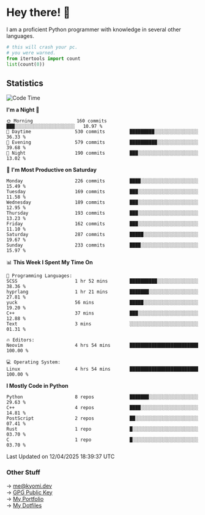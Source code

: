 # Hey there! 👋

I am a proficient Python programmer with knowledge in several other languages.

```py
# this will crash your pc.
# you were warned.
from itertools import count
list(count(0))
```

## Statistics
<!--START_SECTION:waka-->
![Code Time](http://img.shields.io/badge/Code%20Time-1%2C770%20hrs%2021%20mins-blue)

**I'm a Night 🦉** 

```text
🌞 Morning                160 commits         ███░░░░░░░░░░░░░░░░░░░░░░   10.97 % 
🌆 Daytime                530 commits         █████████░░░░░░░░░░░░░░░░   36.33 % 
🌃 Evening                579 commits         ██████████░░░░░░░░░░░░░░░   39.68 % 
🌙 Night                  190 commits         ███░░░░░░░░░░░░░░░░░░░░░░   13.02 % 
```
📅 **I'm Most Productive on Saturday** 

```text
Monday                   226 commits         ████░░░░░░░░░░░░░░░░░░░░░   15.49 % 
Tuesday                  169 commits         ███░░░░░░░░░░░░░░░░░░░░░░   11.58 % 
Wednesday                189 commits         ███░░░░░░░░░░░░░░░░░░░░░░   12.95 % 
Thursday                 193 commits         ███░░░░░░░░░░░░░░░░░░░░░░   13.23 % 
Friday                   162 commits         ███░░░░░░░░░░░░░░░░░░░░░░   11.10 % 
Saturday                 287 commits         █████░░░░░░░░░░░░░░░░░░░░   19.67 % 
Sunday                   233 commits         ████░░░░░░░░░░░░░░░░░░░░░   15.97 % 
```


📊 **This Week I Spent My Time On** 

```text
💬 Programming Languages: 
SCSS                     1 hr 52 mins        ██████████░░░░░░░░░░░░░░░   38.36 % 
hyprlang                 1 hr 21 mins        ███████░░░░░░░░░░░░░░░░░░   27.81 % 
yuck                     56 mins             █████░░░░░░░░░░░░░░░░░░░░   19.20 % 
C++                      37 mins             ███░░░░░░░░░░░░░░░░░░░░░░   12.88 % 
Text                     3 mins              ░░░░░░░░░░░░░░░░░░░░░░░░░   01.31 % 

🔥 Editors: 
Neovim                   4 hrs 54 mins       █████████████████████████   100.00 % 

💻 Operating System: 
Linux                    4 hrs 54 mins       █████████████████████████   100.00 % 
```

**I Mostly Code in Python** 

```text
Python                   8 repos             ███████░░░░░░░░░░░░░░░░░░   29.63 % 
C++                      4 repos             ████░░░░░░░░░░░░░░░░░░░░░   14.81 % 
PostScript               2 repos             ██░░░░░░░░░░░░░░░░░░░░░░░   07.41 % 
Rust                     1 repo              █░░░░░░░░░░░░░░░░░░░░░░░░   03.70 % 
C                        1 repo              █░░░░░░░░░░░░░░░░░░░░░░░░   03.70 % 
```




 Last Updated on 12/04/2025 18:39:37 UTC
<!--END_SECTION:waka-->

### Other Stuff

→ [me@kyomi.dev](mailto:me@kyomi.dev)\
→ [GPG Public Key](https://github.com/bitterteriyaki.gpg)\
→ [My Portfolio](https://kyomi.dev)\
→ [My Dotfiles](https://github.com/bitterteriyaki/dotfiles)
